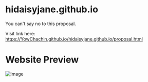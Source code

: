 # hidaisyjane.github.io
You can't say no to this proposal.

Visit link here: https://YowChachin.github.io/hidaisyjane.github.io/proposal.html
# Website Preview 
![image](https://user-images.githubusercontent.com/104331025/233835094-89883a1e-d881-485f-933d-53adf6f938c4.png)

